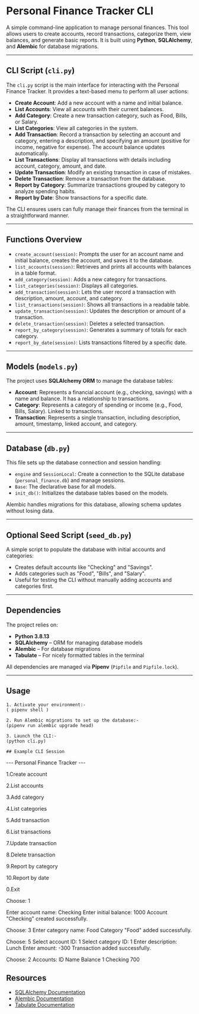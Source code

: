 # Personal Finance Tracker CLI

A simple command-line application to manage personal finances. This tool allows users to create accounts, record transactions, categorize them, view balances, and generate basic reports. It is built using **Python**, **SQLAlchemy**, and **Alembic** for database migrations.

---

## CLI Script (`cli.py`)

The `cli.py` script is the main interface for interacting with the Personal Finance Tracker. It provides a text-based menu to perform all user actions:

- **Create Account**: Add a new account with a name and initial balance.
- **List Accounts**: View all accounts with their current balances.
- **Add Category**: Create a new transaction category, such as Food, Bills, or Salary.
- **List Categories**: View all categories in the system.
- **Add Transaction**: Record a transaction by selecting an account and category, entering a description, and specifying an amount (positive for income, negative for expense). The account balance updates automatically.
- **List Transactions**: Display all transactions with details including account, category, amount, and date.
- **Update Transaction**: Modify an existing transaction in case of mistakes.
- **Delete Transaction**: Remove a transaction from the database.
- **Report by Category**: Summarize transactions grouped by category to analyze spending habits.
- **Report by Date**: Show transactions for a specific date.

The CLI ensures users can fully manage their finances from the terminal in a straightforward manner.

---

## Functions Overview

- `create_account(session)`: Prompts the user for an account name and initial balance, creates the account, and saves it to the database.
- `list_accounts(session)`: Retrieves and prints all accounts with balances in a table format.
- `add_category(session)`: Adds a new category for transactions.
- `list_categories(session)`: Displays all categories.
- `add_transaction(session)`: Lets the user record a transaction with description, amount, account, and category.
- `list_transactions(session)`: Shows all transactions in a readable table.
- `update_transaction(session)`: Updates the description or amount of a transaction.
- `delete_transaction(session)`: Deletes a selected transaction.
- `report_by_category(session)`: Generates a summary of totals for each category.
- `report_by_date(session)`: Lists transactions filtered by a specific date.

---

## Models (`models.py`)

The project uses **SQLAlchemy ORM** to manage the database tables:

- **Account**: Represents a financial account (e.g., checking, savings) with a name and balance. It has a relationship to transactions.
- **Category**: Represents a category of spending or income (e.g., Food, Bills, Salary). Linked to transactions.
- **Transaction**: Represents a single transaction, including description, amount, timestamp, linked account, and category.

---

## Database (`db.py`)

This file sets up the database connection and session handling:

- `engine` and `SessionLocal`: Create a connection to the SQLite database (`personal_finance.db`) and manage sessions.
- `Base`: The declarative base for all models.
- `init_db()`: Initializes the database tables based on the models.

Alembic handles migrations for this database, allowing schema updates without losing data.

---

## Optional Seed Script (`seed_db.py`)

A simple script to populate the database with initial accounts and categories:

- Creates default accounts like "Checking" and "Savings".
- Adds categories such as "Food", "Bills", and "Salary".
- Useful for testing the CLI without manually adding accounts and categories first.

---

## Dependencies

The project relies on:

- **Python 3.8.13**  
- **SQLAlchemy** – ORM for managing database models  
- **Alembic** – For database migrations  
- **Tabulate** – For nicely formatted tables in the terminal  

All dependencies are managed via **Pipenv** (`Pipfile` and `Pipfile.lock`).

---

## Usage
```
1. Activate your environment:-
( pipenv shell )

2. Run Alembic migrations to set up the database:-
(pipenv run alembic upgrade head)

3. Launch the CLI:-
(python cli.py)

## Example CLI Session
```
--- Personal Finance Tracker ---

1.Create account

2.List accounts

3.Add category

4.List categories

5.Add transaction

6.List transactions

7.Update transaction

8.Delete transaction

9.Report by category

10.Report by date

0.Exit

Choose: 1

Enter account name: Checking
Enter initial balance: 1000
Account "Checking" created successfully.

Choose: 3
Enter category name: Food
Category "Food" added successfully.

Choose: 5
Select account ID: 1
Select category ID: 1
Enter description: Lunch
Enter amount: -300
Transaction added successfully.

Choose: 2
Accounts:
ID Name Balance
1 Checking 700 



## Resources

- [SQLAlchemy Documentation](https://docs.sqlalchemy.org/)
- [Alembic Documentation](https://alembic.sqlalchemy.org/)
- [Tabulate Documentation](https://pypi.org/project/tabulate/)

